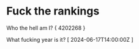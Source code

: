 # Fuck the rankings

Who the hell am I?
{ 4202268 }

What fucking year is it?
[ 2024-06-17T14:00:00Z ]
